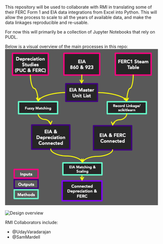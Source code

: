 This repository will be used to collaborate with RMI in translating some of
their FERC Form 1 and EIA data integrations from Excel into Python. This will
allow the process to scale to all the years of available data, and make the
data linkages reproducible and re-usable.

For now this will primarily be a collection of Jupyter Notebooks that rely on PUDL.

Below is a visual overview of the main processes in this repo:
![Design overview:](https://github.com/catalyst-cooperative/rmi-ferc1-eia/blob/master/rmi_design.png?raw=true)


![Design overview](rmi_design.jpg?raw=true)


RMI Collaborators include:
 * @UdayVaradarajan
 * @SamMardell
